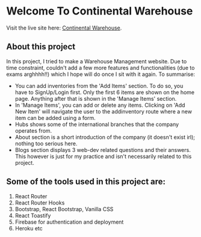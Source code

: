# Welcome To Continental Warehouse 

Visit the live site here: [Continental Warehouse](https://warehouse-management-87a78.web.app/).

## About this project

In this project, I tried to make a Warehouse Management website. Due to time constraint, couldn't add a few more features and functionalities (due to exams arghhhh!!) which I hope will do once I sit with it again. To summarise:

* You can add inventories from the 'Add Items' section. To do so, you have to SignUp/Login first. Only the first 6 items are shown on the home page. Anything after that is shown in the 'Manage Items' section.
* In 'Manage Items', you can add or delete any items. Clicking on 'Add New Item' will navigate the user to the addinventory route where a new item can be added using a form.
* Hubs shows some of the international branches that the company operates from.
* About section is a short introduction of the company (it doesn't exist irl); nothing too serious here.
* Blogs section displays 3 web-dev related questions and their answers. This however is just for my practice and isn't necessarily related to this project.


## Some of the tools used in this project are:
1) React Router
2) React Router Hooks
3) Bootstrap, React Bootstrap, Vanilla CSS
4) React Toastify
5) Firebase for authentication and deployment
6) Heroku
etc

## 
